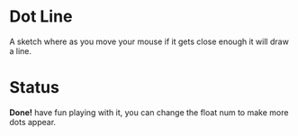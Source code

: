 # Dot Line
A sketch where as you move your mouse if it gets close enough it will draw a line.
# Status
**Done!** have fun playing with it, you can change the float num to make more dots appear.
